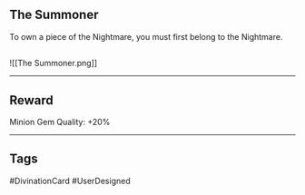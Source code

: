 ## The Summoner
To own a piece of the Nightmare, you must first belong to the Nightmare.
## 
![[The Summoner.png]]

---
## Reward
Minion Gem
Quality: +20%

---
## Tags
#DivinationCard
#UserDesigned